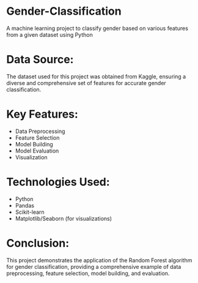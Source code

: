 # Gender-Classification
A machine learning project to classify gender based on various features from a given dataset using Python
 
# Data Source:
The dataset used for this project was obtained from Kaggle, ensuring a diverse and comprehensive set of features for accurate gender classification.

# Key Features:
* Data Preprocessing
* Feature Selection
* Model Building
* Model Evaluation
* Visualization

# Technologies Used:
* Python
* Pandas
* Scikit-learn
* Matplotlib/Seaborn (for visualizations)

# Conclusion:
This project demonstrates the application of the Random Forest algorithm for gender classification, providing a comprehensive example of data preprocessing, feature selection, model building, and evaluation.
